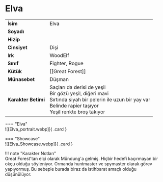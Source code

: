 # Elva   
  
<div class="grid" markdown>  
  
|  |  |  
|---|---|  
| **İsim** | Elva |  
| **Soyadı** |  |  
| **Hizip** |  |  
| **Cinsiyet** | Dişi |  
| **Irk** | WoodElf |  
| **Sınıf** | Fighter, Rogue |  
| **Kütük** | [[Great Forest]] |  
| **Münasebet** | Düşman |  
| **Karakter Betimi** | Saçları da derisi de yeşil<br>Bir gözü yeşil, diğeri mavi<br>Sırtında siyah bir pelerin ile uzun bir yay var<br>Belinde rapier taşıyor<br>Yeşil renkte broş takıyor |  
  
  
=== "Elva"  
	![[Elva_portrait.webp]]{ .card }  
  
=== "Showcase"  
	![[Elva_Showcase.webp]]{ .card }  
  
</div>  
  
!!! note "Karakter Notları"  
	Great Forest'tan elçi olarak Mündung'a gelmiş. Hiçbir hedefi kaçırmayan bir okçu olduğu söyleniyor. Ormanda huntmaster ve spymaster olarak görev yapıyormuş. Bu sebeple burada biraz da istihbarat amaçlı olduğu düşünülüyor.   